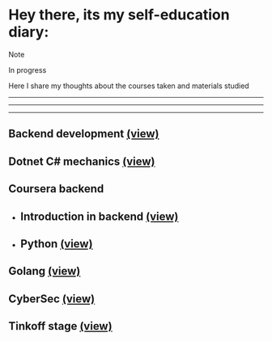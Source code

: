 # Hey there, its my self-education diary:

> [!NOTE]
> In progress

Here I share my thoughts about the courses taken and materials studied
***
***
***
## Backend development [(view)][token1]
## Dotnet C# mechanics [(view)][token2]
## Coursera backend
* ## Introduction in backend [(view)][token3]
* ## Python [(view)][token6]
## Golang [(view)][token4]
## CyberSec [(view)][token5]
## Tinkoff stage [(view)][token7]

[//]: # (LINKS)
[token1]:docs/backend.md
[token2]:docs/Dotnetmech.md
[token3]:docs/Intro_in_backend.md
[token4]:docs/Golang.md
[token5]:docs/CyberSec.md
[token6]:docs/Python_coursera.md
[token7]:docs/tinkstage.md

